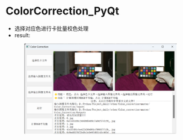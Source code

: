 # ColorCorrection_PyQt
- 选择对应色进行卡批量校色处理
- result:
<p align="center"><a href="https://dingy-yong.github.io"><img width="80%" alt="Hello!" src="./result.png" /></a></p>
